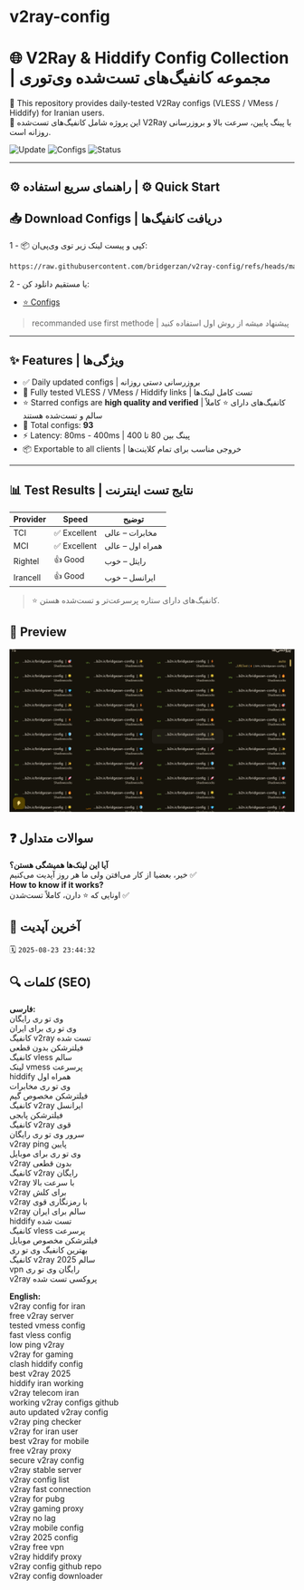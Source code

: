 # v2ray-config

# 🌐 V2Ray & Hiddify Config Collection | مجموعه کانفیگ‌های تست‌شده وی‌تو‌ری

🔎 This repository provides daily-tested V2Ray configs (VLESS / VMess / Hiddify) for Iranian users.  
🔄 این پروژه شامل کانفیگ‌های تست‌شده V2Ray با پینگ پایین، سرعت بالا و بروزرسانی روزانه است.

![Update](https://img.shields.io/badge/Updated-Daily-success?style=flat-square)
![Configs](https://img.shields.io/badge/Configs-93%20Total-blue?style=flat-square)
![Status](https://img.shields.io/badge/Stable-%E2%AD%90-green?style=flat-square)

---

## ⚙️ راهنمای سریع استفاده | ⚙️ Quick Start

## 📥 Download Configs | دریافت کانفیگ‌ها
1 - 📦 کپی و پیست لینک زیر توی وی‌پی‌ان:
```bash
https://raw.githubusercontent.com/bridgerzan/v2ray-config/refs/heads/main/configs.txt
```
2 - یا مستقیم دانلود کن:
- [⭐ Configs](configs.txt)
 > recommanded use first methode | پیشنهاد میشه از روش اول استفاده کنید
---

## ✨ Features | ویژگی‌ها

- ✅ Daily updated configs | بروزرسانی دستی روزانه
- 🧪 Fully tested VLESS / VMess / Hiddify links | تست کامل لینک‌ها
- ⭐ Starred configs are **high quality and verified** | کانفیگ‌های دارای ⭐ کاملاً سالم و تست‌شده هستند
- 🔢 Total configs: **93**
- ⚡ Latency: 80ms - 400ms | پینگ بین 80 تا 400
- 📦 Exportable to all clients | خروجی مناسب برای تمام کلاینت‌ها

---

## 📊 Test Results | نتایج تست اینترنت

| Provider | Speed  | توضیح |
|----------|--------|--------|
| TCI      | ✅ Excellent | مخابرات – عالی |
| MCI      | ✅ Excellent | همراه اول – عالی |
| Rightel  | 👍 Good     | رایتل – خوب |
| Irancell | 👍 Good     | ایرانسل – خوب |

> ⭐ کانفیگ‌های دارای ستاره پرسرعت‌تر و تست‌شده هستن.

## 📸 Preview

![images](https://raw.githubusercontent.com/bridgerzan/v2ray-config/main/image.png)

## ❓ سوالات متداول

**آیا این لینک‌ها همیشگی هستن؟**  
خیر، بعضیا از کار می‌افتن ولی ما هر روز آپدیت می‌کنیم ✅  
**How to know if it works?**  
اونایی که ⭐ دارن، کاملاً تست‌شدن ✅

## 📅 آخرین آپدیت

🗓️ `2025-08-23 23:44:32`

## 🔍 کلمات (SEO)

**فارسی:**  
وی تو ری رایگان  
وی تو ری برای ایران  
کانفیگ v2ray تست شده  
فیلترشکن بدون قطعی  
کانفیگ vless سالم  
لینک vmess پرسرعت  
hiddify همراه اول  
وی تو ری مخابرات  
فیلترشکن مخصوص گیم  
کانفیگ v2ray ایرانسل  
فیلترشکن پابجی  
کانفیگ v2ray قوی  
سرور وی تو ری رایگان  
v2ray ping پایین  
وی تو ری برای موبایل  
v2ray بدون قطعی  
کانفیگ v2ray رایگان  
v2ray با سرعت بالا  
v2ray برای کلش  
v2ray با رمزنگاری قوی  
v2ray سالم برای ایران  
hiddify تست شده  
کانفیگ vless پرسرعت  
فیلترشکن مخصوص موبایل  
بهترین کانفیگ وی تو ری  
کانفیگ v2ray سالم 2025  
vpn رایگان وی تو ری  
v2ray پروکسی تست شده  


**English:**  
v2ray config for iran  
free v2ray server  
tested vmess config  
fast vless config  
low ping v2ray  
v2ray for gaming  
clash hiddify config  
best v2ray 2025  
hiddify iran working  
v2ray telecom iran  
working v2ray configs github  
auto updated v2ray config  
v2ray ping checker  
v2ray for iran user  
best v2ray for mobile  
free v2ray proxy  
secure v2ray config  
v2ray stable server  
v2ray config list  
v2ray fast connection  
v2ray for pubg  
v2ray gaming proxy  
v2ray no lag  
v2ray mobile config  
v2ray 2025 config  
v2ray free vpn  
v2ray hiddify proxy  
v2ray config github repo  
v2ray config downloader  

